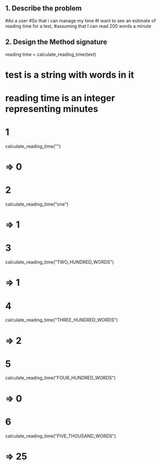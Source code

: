 ## 1. Describe the problem

#As a user
#So that i can manage my time
#I want to see an estimate of reading time for a test, 
#assuming that I can read 200 words a minute

## 2. Design the Method signature

reading time = calculate_reading_time(text)

# test is a string with words in it
# reading time is an integer representing minutes

# 1
calculate_reading_time("")
# => 0

# 2 
calculate_reading_time("one")
# => 1

# 3
calculate_reading_time("TWO_HUNDRED_WORDS")
# => 1

# 4 
calculate_reading_time("THREE_HUNDRED_WORDS")
# => 2

# 5
calculate_reading_time("FOUR_HUNDRED_WORDS")
# => 0

# 6
calculate_reading_time("FIVE_THOUSAND_WORDS")
# => 25




